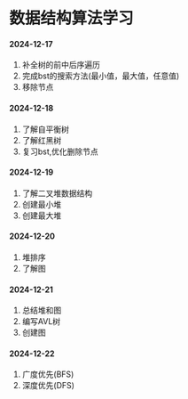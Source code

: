 # 数据结构算法学习

#### 2024-12-17
1. 补全树的前中后序遍历
2. 完成bst的搜索方法(最小值，最大值，任意值)
3. 移除节点

#### 2024-12-18
1. 了解自平衡树
2. 了解红黑树
3. 复习bst,优化删除节点

#### 2024-12-19
1. 了解二叉堆数据结构
2. 创建最小堆
3. 创建最大堆

#### 2024-12-20
1. 堆排序
2. 了解图

#### 2024-12-21
1. 总结堆和图
2. 编写AVL树
3. 创建图

#### 2024-12-22
1. 广度优先(BFS)
2. 深度优先(DFS)
